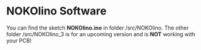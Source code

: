 # NOKOlino Software

You can find the sketch **NOKOlino.ino** in folder /src/NOKOlino. The other folder /src/NOKOlino_3 is for an upcoming version and is **NOT** working with your PCB!  
